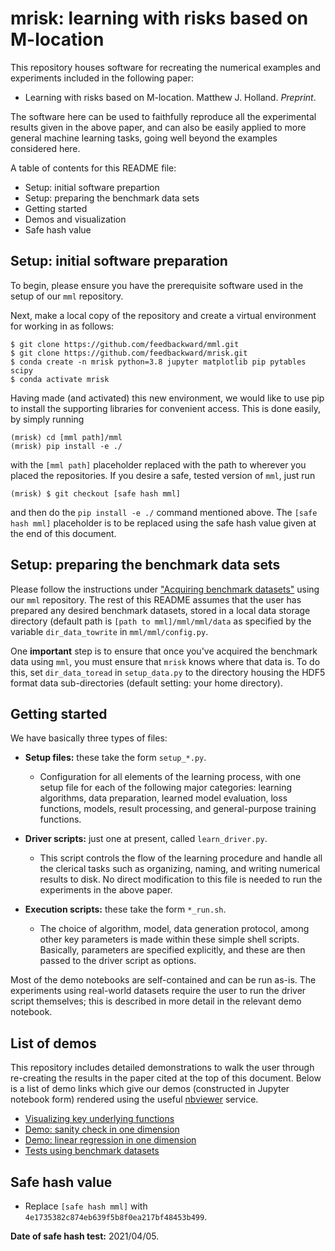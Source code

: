
# mrisk: learning with risks based on M-location

This repository houses software for recreating the numerical examples and experiments included in the following paper:

- Learning with risks based on M-location. Matthew J. Holland. *Preprint*.

The software here can be used to faithfully reproduce all the experimental results given in the above paper, and can also be easily applied to more general machine learning tasks, going well beyond the examples considered here.

A table of contents for this README file:

- Setup: initial software prepartion
- Setup: preparing the benchmark data sets
- Getting started
- Demos and visualization
- Safe hash value


<a id="setup_init"></a>
## Setup: initial software preparation

To begin, please ensure you have the prerequisite software used in the setup of our `mml` repository.

Next, make a local copy of the repository and create a virtual environment for working in as follows:

```
$ git clone https://github.com/feedbackward/mml.git
$ git clone https://github.com/feedbackward/mrisk.git
$ conda create -n mrisk python=3.8 jupyter matplotlib pip pytables scipy
$ conda activate mrisk
```

Having made (and activated) this new environment, we would like to use pip to install the supporting libraries for convenient access. This is done easily, by simply running

```
(mrisk) cd [mml path]/mml
(mrisk) pip install -e ./
```

with the `[mml path]` placeholder replaced with the path to wherever you placed the repositories. If you desire a safe, tested version of `mml`, just run

```
(mrisk) $ git checkout [safe hash mml]
```

and then do the `pip install -e ./` command mentioned above. The `[safe hash mml]` placeholder is to be replaced using the safe hash value given at the end of this document.


<a id="setup_data"></a>
## Setup: preparing the benchmark data sets

Please follow the instructions under <a href="https://github.com/feedbackward/mml#data">"Acquiring benchmark datasets"</a> using our `mml` repository. The rest of this README assumes that the user has prepared any desired benchmark datasets, stored in a local data storage directory (default path is `[path to mml]/mml/mml/data` as specified by the variable `dir_data_towrite` in `mml/mml/config.py`.

One __important__ step is to ensure that once you've acquired the benchmark data using `mml`, you must ensure that `mrisk` knows where that data is. To do this, set `dir_data_toread` in `setup_data.py` to the directory housing the HDF5 format data sub-directories (default setting: your home directory).


<a id="start"></a>
## Getting started

We have basically three types of files:

- __Setup files:__ these take the form `setup_*.py`.
  - Configuration for all elements of the learning process, with one setup file for each of the following major categories: learning algorithms, data preparation, learned model evaluation, loss functions, models, result processing, and general-purpose training functions.

- __Driver scripts:__ just one at present, called `learn_driver.py`.
  - This script controls the flow of the learning procedure and handle all the clerical tasks such as organizing, naming, and writing numerical results to disk. No direct modification to this file is needed to run the experiments in the above paper.

- __Execution scripts:__ these take the form `*_run.sh`.
  - The choice of algorithm, model, data generation protocol, among other key parameters is made within these simple shell scripts. Basically, parameters are specified explicitly, and these are then passed to the driver script as options.

Most of the demo notebooks are self-contained and can be run as-is. The experiments using real-world datasets require the user to run the driver script themselves; this is described in more detail in the relevant demo notebook.


<a id="demos"></a>
## List of demos

This repository includes detailed demonstrations to walk the user through re-creating the results in the paper cited at the top of this document. Below is a list of demo links which give our demos (constructed in Jupyter notebook form) rendered using the useful <a href="https://github.com/jupyter/nbviewer">nbviewer</a> service.

- <a href="https://nbviewer.jupyter.org/github/feedbackward/mrisk/blob/main/mrisk/demo_dev.ipynb">Visualizing key underlying functions</a>
- <a href="https://nbviewer.jupyter.org/github/feedbackward/mrisk/blob/main/mrisk/demo_sanity.ipynb">Demo: sanity check in one dimension</a>
- <a href="https://nbviewer.jupyter.org/github/feedbackward/mrisk/blob/main/mrisk/demo_linreg_1d.ipynb">Demo: linear regression in one dimension</a>
- <a href="https://nbviewer.jupyter.org/github/feedbackward/mrisk/blob/main/mrisk/demo_real_data.ipynb">Tests using benchmark datasets</a>


<a id="safehash"></a>
## Safe hash value

- Replace `[safe hash mml]` with `4e1735382c874eb639f5b8f0ea217bf48453b499`.

__Date of safe hash test:__ 2021/04/05.

